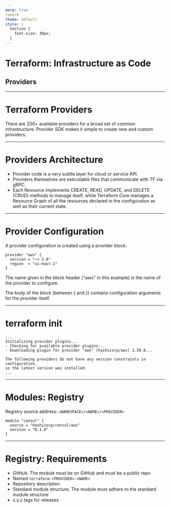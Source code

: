 ```yaml
---
marp: true
remark
theme: default
style: |
  section {
    font-size: 30px;
  }
---
```

# Terraform: Infrastructure as Code 
## Providers

---
# Terraform Providers

There are 200+ available providers for a broad set of common infrastructure. Provider SDK makes it simple to create new and custom providers.

---
# Providers Architecture

- Provider code is a very subtle layer for cloud or service API.
- Providers themselves are executable files that communicate with TF via gRPC.
- Each Resource implements CREATE, READ, UPDATE, and DELETE (CRUD) methods to manage itself, while Terraform Core manages a Resource Graph of all the resources declared in the configuration as well as their current state.

---
# Provider Configuration

A provider configuration is created using a provider block:
```
provider "aws" {
  version = "~> 2.0"
  region  = "us-east-1"
}
```
The name given in the block header ("aws" in this example) is the name of the provider to configure.

The body of the block (between { and }) contains configuration arguments for the provider itself. 

---
# terraform init

```
...
Initializing provider plugins...
- Checking for available provider plugins...
- Downloading plugin for provider "aws" (hashicorp/aws) 2.59.0...

The following providers do not have any version constraints in configuration,
so the latest version was installed.
...
```

---
# Modules: Registry

Registry source address: `<NAMESPACE>/<NAME>/<PROVIDER>`

```
module "consul" {
  source = "hashicorp/consul/aws"
  version = "0.1.0"
}
```

---
# Registry: Requirements

- GitHub. The module must be on GitHub and must be a public repo
- Named `terraform-<PROVIDER>-<NAME>`
- Repository description
- Standard module structure. The module must adhere to the standard module structure
- x.y.z tags for releases
